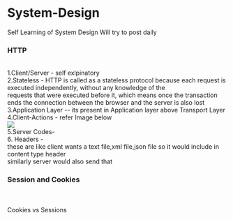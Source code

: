 # System-Design
Self Learning of System Design 
Will try to post daily<br>

<h3>HTTP</h3><br>
1.Client/Server - self exlpinatory<br>
2.Stateless - HTTP is called as a stateless protocol because each request is executed independently, without any knowledge of the <br>requests that were executed before it, which means once the transaction ends the connection between the browser and the server is also lost<br>
3.Application Layer -- its present in Application layer above Transport Layer<br>
4.Client-Actions - refer Image below<br>
<img src="../Src/HTTP-Actions.png"><br>
5.Server Codes-<a href="https://developer.mozilla.org/en-US/docs/Web/HTTP/Status"></a><br>
6. Headers - <a href="https://developer.mozilla.org/en-US/docs/Web/HTTP/Headers"></a><br>
these are like client wants a text file,xml file,json file so it would include in content type header<br>
similarly server would also send that<br>


<h3>Session and Cookies</h3>
<br>
<a href="http://www.lassosoft.com/Tutorial-Understanding-Cookies-and-Sessions"></a>
<br>
Cookies vs Sessions<br>
<a href="https://medium.com/@rawat.hemant27/what-is-the-difference-between-cookie-cache-and-session-d6f468a9b4b3"></a><br>



